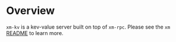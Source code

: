 # Overview

`xm-kv` is a kev-value server built on top of `xm-rpc`. Please see the `xm`
[README](../../README.md) to learn more.
